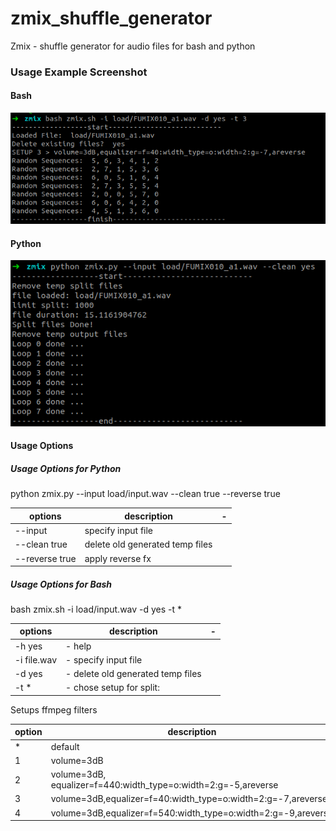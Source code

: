 # zmix_shuffle_generator
Zmix - shuffle generator for audio files for bash and python




### Usage Example Screenshot

#### Bash
[![Editor Screen](https://raw.githubusercontent.com/maranemil/zmix_shuffle_generator/master/demosample/Screenshot1.png)](#features)


#### Python
[![Editor Screen](https://raw.githubusercontent.com/maranemil/zmix_shuffle_generator/master/demosample/Screenshot2.png)](#features)

<!--
### Output Samples Example 
<audio controls src="https://raw.githubusercontent.com/maranemil/zmix_shuffle_generator/master/demosample/output_bash_1586171474.wav" type="audio/wav"><code>audio</code></audio>
<audio controls src="https://raw.githubusercontent.com/maranemil/zmix_shuffle_generator/master/demosample/output_python_20200406-131715.wav" type="audio/wav"><code>audio</code></audio>
<audio controls src="https://raw.githubusercontent.com/maranemil/zmix_shuffle_generator/master/demosample/output_exp1-20200406-132105.wav" type="audio/wav"><code>audio</code></audio>
<audio controls src="https://raw.githubusercontent.com/maranemil/zmix_shuffle_generator/master/demosample/output_exp2_20200406-132314.wav.ogg" type="audio/ogg"><code>audio</code></audio>
<audio controls src="https://raw.githubusercontent.com/maranemil/zmix_shuffle_generator/master/demosample/output_exp3_20200406-135654.wav.ogg" type="audio/ogg"><code>audio</code></audio>
-->

#### Usage Options

##### Usage Options for Python

python zmix.py --input load/input.wav  --clean true --reverse true

options | description | -
--- | --- | ---
--input  |  specify input file 
--clean true |   delete old generated temp files
--reverse true |  apply reverse fx

##### Usage Options for Bash

bash zmix.sh -i load/input.wav -d yes -t *

options| description | -
--- | --- | ---
-h yes  |  - help
-i file.wav |   - specify input file
-d yes        | - delete old generated temp files
-t *          | - chose setup for split:

Setups ffmpeg filters

option|description|-
--- | --- | ---
* | default
1 | volume=3dB
2 | volume=3dB, equalizer=f=440:width_type=o:width=2:g=-5,areverse
3 | volume=3dB,equalizer=f=40:width_type=o:width=2:g=-7,areverse
4 | volume=3dB,equalizer=f=540:width_type=o:width=2:g=-9,areverse


<!--
##### Add git ignore
* echo ".idea/*" >> .gitignore
* git commit -am "remove .idea"
-->